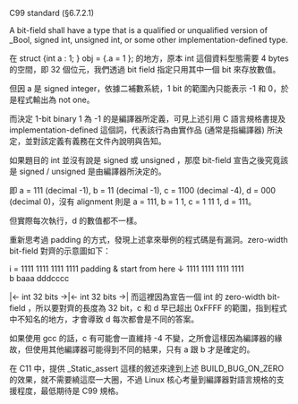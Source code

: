 C99 standard (§6.7.2.1)

A bit-field shall have a type that is a qualified or unqualified version of _Bool, signed int, unsigned int, or some other implementation-defined type.

在 struct {int a : 1; } obj = {.a = 1 }; 的地方，原本 int 這個資料型態需要 4 bytes 的空間，即 32 個位元，我們透過 bit field 指定只用其中一個 bit 來存放數值。

但因 a 是 signed integer，依據二補數系統，1 bit 的範圍內只能表示 -1 和 0，於是程式輸出為 not one。

而決定 1-bit binary 1 為 -1 的是編譯器所定義，可見上述引用 C 語言規格書提及 implementation-defined 這個詞，代表該行為由實作品 (通常是指編譯器) 所決定，並對該定義有義務在文件內說明與告知。

如果題目的 int 並沒有說是 signed 或 unsigned ，那麼 bit-field 宣告之後究竟該是 signed / unsigned 是由編譯器所決定的。



即 a = 111 (decimal -1), b = 11 (decimal -1), c = 1100 (decimal -4), d = 000 (decimal 0)，沒有 alignment 則是 a = 111, b = 1 1, c = 1 11 1, d = 111。

但實際每次執行，d 的數值都不一樣。

重新思考過 padding 的方式，發現上述拿來舉例的程式碼是有漏洞。zero-width bit-field 對齊的示意圖如下：

i = 1111 1111 1111 1111
                            padding & start from here
                                    ↓
1111 1111 1111 1111  
             b baaa           dddcccc

|←  int 32 bits  →|←  int 32 bits  →|
而這裡因為宣告一個 int 的 zero-width bit-field ，所以要對齊的長度為 32 bit，c 和 d 早已超出 0xFFFF 的範圍，指到程式中不知名的地方，才會導致 d 每次都會是不同的答案。

如果使用 gcc 的話，c 有可能會一直維持 -4 不變，之所會這樣因為編譯器的緣故，但使用其他編譯器可能得到不同的結果，只有 a 跟 b 才是確定的。

在 C11 中，提供 _Static_assert 這樣的敘述來達到上述 BUILD_BUG_ON_ZERO 的效果，就不需要繞這麼一大圈，不過 Linux 核心考量到編譯器對語言規格的支援程度，最低期待是 C99 規格。